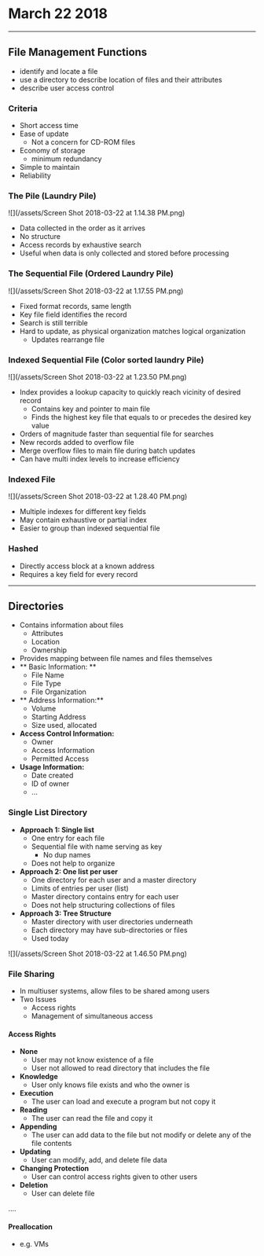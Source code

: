 # March 22 2018
---
## File Management Functions
- identify and locate a file
- use a directory to describe location of files and their attributes
- describe user access control

### Criteria
- Short access time
- Ease of update
    - Not a concern for CD-ROM files
- Economy of storage
     - minimum redundancy
- Simple to maintain
- Reliability

### The Pile (Laundry Pile)
![](/assets/Screen Shot 2018-03-22 at 1.14.38 PM.png)

- Data collected in the order as it arrives
- No structure
- Access records by exhaustive search
- Useful when data is only collected and stored before processing

### The Sequential File (Ordered Laundry Pile)
![](/assets/Screen Shot 2018-03-22 at 1.17.55 PM.png)

- Fixed format records, same length
- Key file field identifies the record
- Search is still terrible
- Hard to update, as physical organization matches logical organization
    - Updates rearrange file

### Indexed Sequential File (Color sorted laundry Pile)
![](/assets/Screen Shot 2018-03-22 at 1.23.50 PM.png)
- Index provides a lookup capacity to quickly reach vicinity of desired record
    - Contains key and pointer to main file
    - Finds the highest key file that equals to or precedes the desired key value 
- Orders of magnitude faster than sequential file for searches
- New records added to overflow file
- Merge overflow files to main file during batch updates
- Can have multi index levels to increase efficiency

### Indexed File
![](/assets/Screen Shot 2018-03-22 at 1.28.40 PM.png)
- Multiple indexes for different key fields
- May contain exhaustive or partial index
- Easier to group than indexed sequential file

### Hashed
- Directly access block at a known address
- Requires a key field for every record

---

## Directories
- Contains information about files
    - Attributes
    - Location
    - Ownership
- Provides mapping between file names and files themselves
- ** Basic Information: **
    - File Name
    - File Type
    - File Organization
- ** Address Information:**
    - Volume
    - Starting Address
    - Size used, allocated
- **Access Control Information:**
    - Owner
    - Access Information
    - Permitted Access
- **Usage Information:**
    - Date created
    - ID of owner
    - ...

### Single List Directory
- **Approach 1: Single list**
    - One entry for each file
    - Sequential file with name serving as key
        - No dup names
    - Does not help to organize
- **Approach 2: One list per user**
    - One directory for each user and a master directory
    - Limits of entries per user (list)
    - Master directory contains entry for each user
    - Does not help structuring collections of files
- **Approach 3: Tree Structure**
    - Master directory with user directories underneath
    - Each directory may have sub-directories or files 
    - Used today

![](/assets/Screen Shot 2018-03-22 at 1.46.50 PM.png)

### File Sharing
- In multiuser systems, allow files to be shared among users
- Two Issues
    - Access rights
    - Management of simultaneous access
    
#### Access Rights
- **None**
    - User may not know existence of a file
    - User not allowed to read directory that includes the file
- **Knowledge**
    - User only knows file exists and who the owner is
- **Execution**
    - The user can load and execute a program but not copy it
- **Reading**
    - The user can read the file and copy it
- **Appending**
    - The user can add data to the file but not modify or delete any of the file contents
- **Updating**
    - User can modify, add, and delete file data
- **Changing Protection**
    - User can control access rights given to other users
- **Deletion**
    - User can delete file

....

#### Preallocation
- e.g. VMs
  
